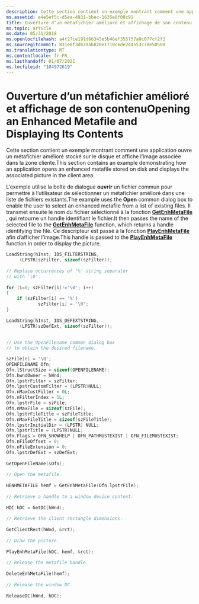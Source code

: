 ```yaml
---
description: Cette section contient un exemple montrant comment une application ouvre un métafichier amélioré stocké sur le disque et affiche l’image associée dans la zone cliente.
ms.assetid: e4e5ef5c-d5ea-4931-bbec-1635e8f08c91
title: Ouverture d’un métafichier amélioré et affichage de son contenu
ms.topic: article
ms.date: 05/31/2018
ms.openlocfilehash: a4f27ce191d66345e5b46ef355757a9c077cf2f3
ms.sourcegitcommit: 831e8f3db78ab820e1710cede244553c70e50500
ms.translationtype: MT
ms.contentlocale: fr-FR
ms.lasthandoff: 01/07/2021
ms.locfileid: "104972619"
---
```

# <a name="opening-an-enhanced-metafile-and-displaying-its-contents"></a><span data-ttu-id="7a799-103">Ouverture d’un métafichier amélioré et affichage de son contenu</span><span class="sxs-lookup"><span data-stu-id="7a799-103">Opening an Enhanced Metafile and Displaying Its Contents</span></span>

<span data-ttu-id="7a799-104">Cette section contient un exemple montrant comment une application ouvre un métafichier amélioré stocké sur le disque et affiche l’image associée dans la zone cliente.</span><span class="sxs-lookup"><span data-stu-id="7a799-104">This section contains an example demonstrating how an application opens an enhanced metafile stored on disk and displays the associated picture in the client area.</span></span>

<span data-ttu-id="7a799-105">L’exemple utilise la boîte de dialogue **ouvrir** un fichier commun pour permettre à l’utilisateur de sélectionner un métafichier amélioré dans une liste de fichiers existants.</span><span class="sxs-lookup"><span data-stu-id="7a799-105">The example uses the **Open** common dialog box to enable the user to select an enhanced metafile from a list of existing files.</span></span> <span data-ttu-id="7a799-106">Il transmet ensuite le nom du fichier sélectionné à la fonction [**GetEnhMetaFile**](/windows/desktop/api/WinGdi/nf-wingdi-getenhmetafilea) , qui retourne un handle identifiant le fichier.</span><span class="sxs-lookup"><span data-stu-id="7a799-106">It then passes the name of the selected file to the [**GetEnhMetaFile**](/windows/desktop/api/WinGdi/nf-wingdi-getenhmetafilea) function, which returns a handle identifying the file.</span></span> <span data-ttu-id="7a799-107">Ce descripteur est passé à la fonction [**PlayEnhMetaFile**](/windows/desktop/api/Wingdi/nf-wingdi-playenhmetafile) afin d’afficher l’image.</span><span class="sxs-lookup"><span data-stu-id="7a799-107">This handle is passed to the [**PlayEnhMetaFile**](/windows/desktop/api/Wingdi/nf-wingdi-playenhmetafile) function in order to display the picture.</span></span>


```C++
LoadString(hInst, IDS_FILTERSTRING, 
     (LPSTR)szFilter, sizeof(szFilter)); 
 
// Replace occurrences of '%' string separator  
// with '\0'.  
 
for (i=0; szFilter[i]!='\0'; i++) 
{
    if (szFilter[i] == '%') 
            szFilter[i] = '\0'; 
}
 
LoadString(hInst, IDS_DEFEXTSTRING, 
     (LPSTR)szDefExt, sizeof(szFilter)); 
 
 
// Use the OpenFilename common dialog box  
// to obtain the desired filename.  

szFile[0] = '\0'; 
OPENFILENAME Ofn; 
Ofn.lStructSize = sizeof(OPENFILENAME); 
Ofn.hwndOwner = hWnd; 
Ofn.lpstrFilter = szFilter; 
Ofn.lpstrCustomFilter = (LPSTR)NULL; 
Ofn.nMaxCustFilter = 0L; 
Ofn.nFilterIndex = 1L; 
Ofn.lpstrFile = szFile; 
Ofn.nMaxFile = sizeof(szFile); 
Ofn.lpstrFileTitle = szFileTitle; 
Ofn.nMaxFileTitle = sizeof(szFileTitle); 
Ofn.lpstrInitialDir = (LPSTR) NULL; 
Ofn.lpstrTitle = (LPSTR)NULL; 
Ofn.Flags = OFN_SHOWHELP | OFN_PATHMUSTEXIST | OFN_FILEMUSTEXIST; 
Ofn.nFileOffset = 0; 
Ofn.nFileExtension = 0; 
Ofn.lpstrDefExt = szDefExt; 
 
GetOpenFileName(&Ofn); 
 
// Open the metafile.  
 
HENHMETAFILE hemf = GetEnhMetaFile(Ofn.lpstrFile); 
 
// Retrieve a handle to a window device context.  
 
HDC hDC = GetDC(hWnd); 
 
// Retrieve the client rectangle dimensions.  
 
GetClientRect(hWnd, &rct); 
 
// Draw the picture.  
 
PlayEnhMetaFile(hDC, hemf, &rct); 
 
// Release the metafile handle.  
 
DeleteEnhMetaFile(hemf); 
 
// Release the window DC.  
 
ReleaseDC(hWnd, hDC); 
```



 

 



